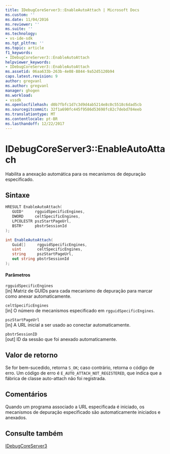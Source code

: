 ```yaml
---
title: IDebugCoreServer3::EnableAutoAttach | Microsoft Docs
ms.custom: ''
ms.date: 11/04/2016
ms.reviewer: ''
ms.suite: ''
ms.technology:
- vs-ide-sdk
ms.tgt_pltfrm: ''
ms.topic: article
f1_keywords:
- IDebugCoreServer3::EnableAutoAttach
helpviewer_keywords:
- IDebugCoreServer3::EnableAutoAttach
ms.assetid: 06aa633b-263b-4e08-8844-9a52d5120b94
caps.latest.revision: 9
author: gregvanl
ms.author: gregvanl
manager: ghogen
ms.workload:
- vssdk
ms.openlocfilehash: d0b7fbfc1d7c3d9d4ab5214e8c0c5518c6dad5cb
ms.sourcegitcommit: 32f1a690fc445f9586d53698fc82c7debd784eeb
ms.translationtype: MT
ms.contentlocale: pt-BR
ms.lasthandoff: 12/22/2017
---
```

# <a name="idebugcoreserver3enableautoattach"></a>IDebugCoreServer3::EnableAutoAttach
Habilita a anexação automática para os mecanismos de depuração especificado.  
  
## <a name="syntax"></a>Sintaxe  
  
```cpp  
HRESULT EnableAutoAttach(  
   GUID*     rgguidSpecificEngines,  
   DWORD     celtSpecificEngines,  
   LPCOLESTR pszStartPageUrl,  
   BSTR*     pbstrSessionId  
);  
```  
  
```csharp  
int EnableAutoAttach(  
   Guid[]     rgguidSpecificEngines,  
   uint       celtSpecificEngines,  
   string     pszStartPageUrl,  
   out string pbstrSessionId  
);  
```  
  
#### <a name="parameters"></a>Parâmetros  
 `rgguidSpecificEngines`  
 [in] Matriz de GUIDs para cada mecanismo de depuração para marcar como anexar automaticamente.  
  
 `celtSpecificEngines`  
 [in] O número de mecanismos especificado em `rgguidSpecificEngines`.  
  
 `pszStartPageUrl`  
 [in] A URL inicial a ser usado ao conectar automaticamente.  
  
 `pbstrSessionID`  
 [out] ID da sessão que foi anexado automaticamente.  
  
## <a name="return-value"></a>Valor de retorno  
 Se for bem-sucedido, retorna `S_OK`; caso contrário, retorna o código de erro. Um código de erro é `E_AUTO_ATTACH_NOT_REGISTERED`, que indica que a fábrica de classe auto-attach não foi registrada.  
  
## <a name="remarks"></a>Comentários  
 Quando um programa associado a URL especificada é iniciado, os mecanismos de depuração especificado são automaticamente iniciados e anexados.  
  
## <a name="see-also"></a>Consulte também  
 [IDebugCoreServer3](../../../extensibility/debugger/reference/idebugcoreserver3.md)